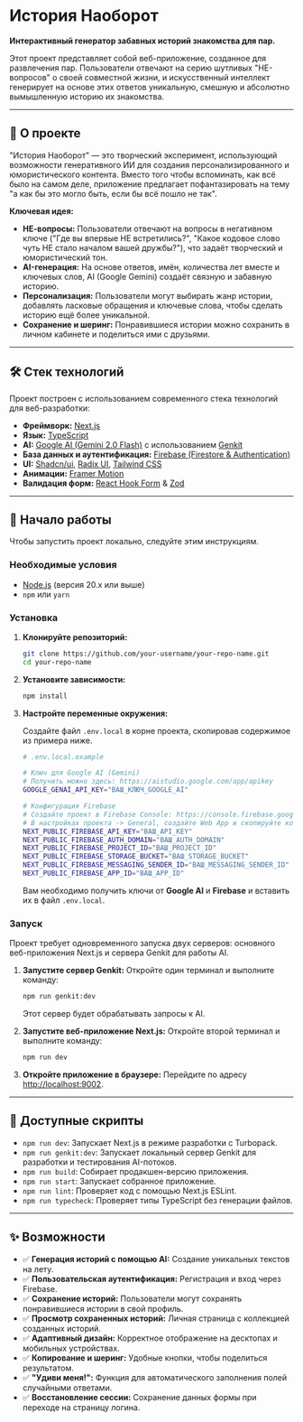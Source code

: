 # История Наоборот

**Интерактивный генератор забавных историй знакомства для пар.**

Этот проект представляет собой веб-приложение, созданное для развлечения пар. Пользователи отвечают на серию шутливых "НЕ-вопросов" о своей совместной жизни, и искусственный интеллект генерирует на основе этих ответов уникальную, смешную и абсолютно вымышленную историю их знакомства.

---

## 🚀 О проекте

"История Наоборот" — это творческий эксперимент, использующий возможности генеративного ИИ для создания персонализированного и юмористического контента. Вместо того чтобы вспоминать, как всё было на самом деле, приложение предлагает пофантазировать на тему "а как бы это могло быть, если бы всё пошло не так".

**Ключевая идея:**
*   **НЕ-вопросы:** Пользователи отвечают на вопросы в негативном ключе ("Где вы впервые НЕ встретились?", "Какое кодовое слово чуть НЕ стало началом вашей дружбы?"), что задаёт творческий и юмористический тон.
*   **AI-генерация:** На основе ответов, имён, количества лет вместе и ключевых слов, AI (Google Gemini) создаёт связную и забавную историю.
*   **Персонализация:** Пользователи могут выбирать жанр истории, добавлять ласковые обращения и ключевые слова, чтобы сделать историю ещё более уникальной.
*   **Сохранение и шеринг:** Понравившиеся истории можно сохранить в личном кабинете и поделиться ими с друзьями.

---

## 🛠️ Стек технологий

Проект построен с использованием современного стека технологий для веб-разработки:

*   **Фреймворк:** [Next.js](https://nextjs.org/)
*   **Язык:** [TypeScript](https://www.typescriptlang.org/)
*   **AI:** [Google AI (Gemini 2.0 Flash)](https://ai.google.dev/) с использованием [Genkit](https://firebase.google.com/docs/genkit)
*   **База данных и аутентификация:** [Firebase (Firestore & Authentication)](https://firebase.google.com/)
*   **UI:** [Shadcn/ui](https://ui.shadcn.com/), [Radix UI](https://www.radix-ui.com/), [Tailwind CSS](https://tailwindcss.com/)
*   **Анимации:** [Framer Motion](https://www.framer.com/motion/)
*   **Валидация форм:** [React Hook Form](https://react-hook-form.com/) & [Zod](https://zod.dev/)

---

## 🏁 Начало работы

Чтобы запустить проект локально, следуйте этим инструкциям.

### Необходимые условия

*   [Node.js](https://nodejs.org/en/) (версия 20.x или выше)
*   `npm` или `yarn`

### Установка

1.  **Клонируйте репозиторий:**
    ```sh
    git clone https://github.com/your-username/your-repo-name.git
    cd your-repo-name
    ```

2.  **Установите зависимости:**
    ```sh
    npm install
    ```

3.  **Настройте переменные окружения:**

    Создайте файл `.env.local` в корне проекта, скопировав содержимое из примера ниже.

    ```sh
    # .env.local.example

    # Ключ для Google AI (Gemini)
    # Получить можно здесь: https://aistudio.google.com/app/apikey
    GOOGLE_GENAI_API_KEY="ВАШ_КЛЮЧ_GOOGLE_AI"

    # Конфигурация Firebase
    # Создайте проект в Firebase Console: https://console.firebase.google.com/
    # В настройках проекта -> General, создайте Web App и скопируйте конфигурацию.
    NEXT_PUBLIC_FIREBASE_API_KEY="ВАШ_API_KEY"
    NEXT_PUBLIC_FIREBASE_AUTH_DOMAIN="ВАШ_AUTH_DOMAIN"
    NEXT_PUBLIC_FIREBASE_PROJECT_ID="ВАШ_PROJECT_ID"
    NEXT_PUBLIC_FIREBASE_STORAGE_BUCKET="ВАШ_STORAGE_BUCKET"
    NEXT_PUBLIC_FIREBASE_MESSAGING_SENDER_ID="ВАШ_MESSAGING_SENDER_ID"
    NEXT_PUBLIC_FIREBASE_APP_ID="ВАШ_APP_ID"
    ```

    Вам необходимо получить ключи от **Google AI** и **Firebase** и вставить их в файл `.env.local`.

### Запуск

Проект требует одновременного запуска двух серверов: основного веб-приложения Next.js и сервера Genkit для работы AI.

1.  **Запустите сервер Genkit:**
    Откройте один терминал и выполните команду:
    ```sh
    npm run genkit:dev
    ```
    Этот сервер будет обрабатывать запросы к AI.

2.  **Запустите веб-приложение Next.js:**
    Откройте второй терминал и выполните команду:
    ```sh
    npm run dev
    ```

3.  **Откройте приложение в браузере:**
    Перейдите по адресу [http://localhost:9002](http://localhost:9002).

---

## 📜 Доступные скрипты

*   `npm run dev`: Запускает Next.js в режиме разработки с Turbopack.
*   `npm run genkit:dev`: Запускает локальный сервер Genkit для разработки и тестирования AI-потоков.
*   `npm run build`: Собирает продакшен-версию приложения.
*   `npm run start`: Запускает собранное приложение.
*   `npm run lint`: Проверяет код с помощью Next.js ESLint.
*   `npm run typecheck`: Проверяет типы TypeScript без генерации файлов.

---

## ✨ Возможности

*   ✅ **Генерация историй с помощью AI:** Создание уникальных текстов на лету.
*   ✅ **Пользовательская аутентификация:** Регистрация и вход через Firebase.
*   ✅ **Сохранение историй:** Пользователи могут сохранять понравившиеся истории в свой профиль.
*   ✅ **Просмотр сохраненных историй:** Личная страница с коллекцией созданных историй.
*   ✅ **Адаптивный дизайн:** Корректное отображение на десктопах и мобильных устройствах.
*   ✅ **Копирование и шеринг:** Удобные кнопки, чтобы поделиться результатом.
*   ✅ **"Удиви меня!":** Функция для автоматического заполнения полей случайными ответами.
*   ✅ **Восстановление сессии:** Сохранение данных формы при переходе на страницу логина.
